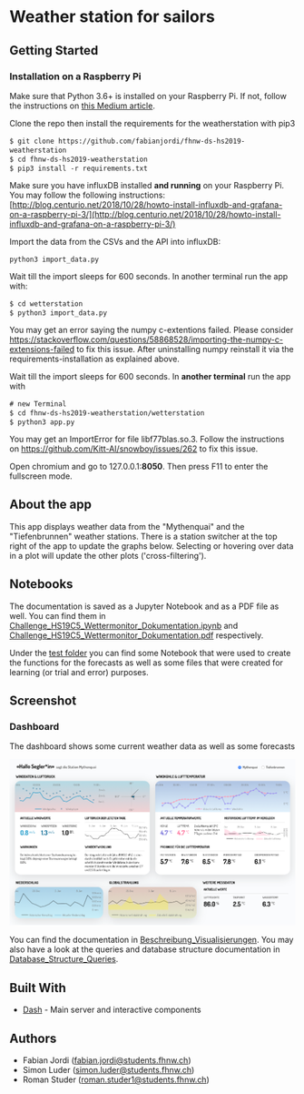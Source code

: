 # Weather station for sailors

## Getting Started

### Installation on a Raspberry Pi

Make sure that Python 3.6+ is installed on your Raspberry Pi.
If not, follow the instructions on [this Medium article](https://medium.com/@isma3il/install-python-3-6-or-3-7-and-pip-on-raspberry-pi-85e657aadb1e).

Clone the repo then install the requirements for the weatherstation with pip3

```
$ git clone https://github.com/fabianjordi/fhnw-ds-hs2019-weatherstation
$ cd fhnw-ds-hs2019-weatherstation
$ pip3 install -r requirements.txt
```

Make sure you have influxDB installed **and running** on your Raspberry Pi.
You may follow the following instructions: [http://blog.centurio.net/2018/10/28/howto-install-influxdb-and-grafana-on-a-raspberry-pi-3/](http://blog.centurio.net/2018/10/28/howto-install-influxdb-and-grafana-on-a-raspberry-pi-3/)

Import the data from the CSVs and the API into influxDB:
```
python3 import_data.py
```

Wait till the import sleeps for 600 seconds.
In another terminal run the app with:

```
$ cd wetterstation
$ python3 import_data.py
```
You may get an error saying the numpy c-extentions failed.
Please consider https://stackoverflow.com/questions/58868528/importing-the-numpy-c-extensions-failed to fix this issue.
After uninstalling numpy reinstall it via the requirements-installation as explained above.

Wait till the import sleeps for 600 seconds.
In **another terminal** run the app with

```
# new Terminal
$ cd fhnw-ds-hs2019-weatherstation/wetterstation
$ python3 app.py
```

You may get an ImportError for file libf77blas.so.3.
Follow the instructions on https://github.com/Kitt-AI/snowboy/issues/262 to fix this issue.

Open chromium and go to 127.0.0.1:**8050**.
Then press F11 to enter the fullscreen mode.


## About the app

This app displays weather data from the "Mythenquai" and the "Tiefenbrunnen" weather stations.
There is a station switcher at the top right of the app to update the graphs below.
Selecting or hovering over data in a plot will update the other plots ('cross-filtering').

## Notebooks

The documentation is saved as a Jupyter Notebook and as a PDF file as well.
You can find them in
 [Challenge_HS19C5_Wettermonitor_Dokumentation.ipynb](Notebook/Challenge_HS19C5_Wettermonitor_Dokumentation.ipynb)
 and [Challenge_HS19C5_Wettermonitor_Dokumentation.pdf](Notebook/Challenge_HS19C5_Wettermonitor_Dokumentation.pdf) respectively.

Under the [test folder](Notebook/tests) you can find some Notebook that were used to create the functions for the forecasts as well as
some files that were created for learning (or trial and error) purposes.

## Screenshot
### Dashboard

The dashboard shows some current weather data as well as some forecasts

![dashboard](docs/visualization/dashboard.png "Dashboard")

You can find the documentation in [Beschreibung_Visualisierungen](/docs/Beschreibung_Visualisierungen.md).
You may also have a look at the queries and database structure documentation in [Database_Structure_Queries](/docs/Database_Structure_Queries.txt).

## Built With

- [Dash](https://dash.plot.ly/) - Main server and interactive components

## Authors
- Fabian Jordi ([fabian.jordi@students.fhnw.ch](fabian.jordi@students.fhnw.ch))
- Simon Luder ([simon.luder@students.fhnw.ch](simon.luder@students.fhnw.ch))
- Roman Studer ([roman.studer1@students.fhnw.ch](roman.studer1@students.fhnw.ch))
